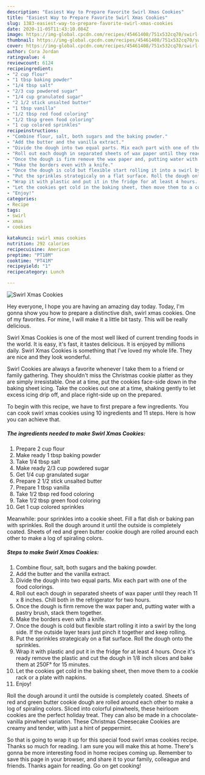 ```yaml
---
description: "Easiest Way to Prepare Favorite Swirl Xmas Cookies"
title: "Easiest Way to Prepare Favorite Swirl Xmas Cookies"
slug: 1383-easiest-way-to-prepare-favorite-swirl-xmas-cookies
date: 2020-11-05T11:43:10.084Z
image: https://img-global.cpcdn.com/recipes/45461408/751x532cq70/swirl-xmas-cookies-recipe-main-photo.jpg
thumbnail: https://img-global.cpcdn.com/recipes/45461408/751x532cq70/swirl-xmas-cookies-recipe-main-photo.jpg
cover: https://img-global.cpcdn.com/recipes/45461408/751x532cq70/swirl-xmas-cookies-recipe-main-photo.jpg
author: Cora Jordan
ratingvalue: 4
reviewcount: 6124
recipeingredient:
- "2 cup flour"
- "1 tbsp baking powder"
- "1/4 tbsp salt"
- "2/3 cup powdered sugar"
- "1/4 cup granulated sugar"
- "2 1/2 stick unsalted butter"
- "1 tbsp vanilla"
- "1/2 tbsp red food coloring"
- "1/2 tbsp green food coloring"
- "1 cup colored sprinkles"
recipeinstructions:
- "Combine flour, salt, both sugars and the baking powder."
- "Add the butter and the vanilla extract."
- "Divide the dough into two equal parts. Mix each part with one of the food colorings."
- "Roll out each dough in separated sheets of wax paper until they reach 11 x 8 inches. Chill both in the refrigerator for two hours."
- "Once the dough is firm remove the wax paper and, putting water with a pastry brush, stack them together."
- "Make the borders even with a knife."
- "Once the dough is cold but flexible start rolling it into a swirl by the long side. If the outside layer tears just pinch it together and keep rolling."
- "Put the sprinkles strategicaly on a flat surface. Roll the dough onto the sprinkles."
- "Wrap it with plastic and put it in the fridge for at least 4 hours. Once it&#39;s ready remove the plastic and cut the dough in 1/8 inch slices and bake them at 250F° for 15 minutes."
- "Let the cookies get cold in the baking sheet, then move them to a cookie rack or a plate with napkins."
- "Enjoy!"
categories:
- Recipe
tags:
- swirl
- xmas
- cookies

katakunci: swirl xmas cookies 
nutrition: 292 calories
recipecuisine: American
preptime: "PT18M"
cooktime: "PT41M"
recipeyield: "1"
recipecategory: Lunch

---
```



![Swirl Xmas Cookies](https://img-global.cpcdn.com/recipes/45461408/751x532cq70/swirl-xmas-cookies-recipe-main-photo.jpg)

Hey everyone, I hope you are having an amazing day today. Today, I'm gonna show you how to prepare a distinctive dish, swirl xmas cookies. One of my favorites. For mine, I will make it a little bit tasty. This will be really delicious.

Swirl Xmas Cookies is one of the most well liked of current trending foods in the world. It is easy, it's fast, it tastes delicious. It is enjoyed by millions daily. Swirl Xmas Cookies is something that I've loved my whole life. They are nice and they look wonderful.

Swirl Cookies are always a favorite whenever I take them to a friend or family gathering. They shouldn&#39;t miss the Christmas cookie platter as they are simply irresistable. One at a time, put the cookies face-side down in the baking sheet icing. Take the cookies out one at a time, shaking gently to let excess icing drip off, and place right-side up on the prepared.


To begin with this recipe, we have to first prepare a few ingredients. You can cook swirl xmas cookies using 10 ingredients and 11 steps. Here is how you can achieve that.

<!--inarticleads1-->

##### The ingredients needed to make Swirl Xmas Cookies:

1. Prepare 2 cup flour
1. Make ready 1 tbsp baking powder
1. Take 1/4 tbsp salt
1. Make ready 2/3 cup powdered sugar
1. Get 1/4 cup granulated sugar
1. Prepare 2 1/2 stick unsalted butter
1. Prepare 1 tbsp vanilla
1. Take 1/2 tbsp red food coloring
1. Take 1/2 tbsp green food coloring
1. Get 1 cup colored sprinkles


Meanwhile: pour sprinkles into a cookie sheet. Fill a flat dish or baking pan with sprinkles. Roll the dough around it until the outside is completely coated. Sheets of red and green butter cookie dough are rolled around each other to make a log of spiraling colors. 

<!--inarticleads2-->

##### Steps to make Swirl Xmas Cookies:

1. Combine flour, salt, both sugars and the baking powder.
1. Add the butter and the vanilla extract.
1. Divide the dough into two equal parts. Mix each part with one of the food colorings.
1. Roll out each dough in separated sheets of wax paper until they reach 11 x 8 inches. Chill both in the refrigerator for two hours.
1. Once the dough is firm remove the wax paper and, putting water with a pastry brush, stack them together.
1. Make the borders even with a knife.
1. Once the dough is cold but flexible start rolling it into a swirl by the long side. If the outside layer tears just pinch it together and keep rolling.
1. Put the sprinkles strategicaly on a flat surface. Roll the dough onto the sprinkles.
1. Wrap it with plastic and put it in the fridge for at least 4 hours. Once it&#39;s ready remove the plastic and cut the dough in 1/8 inch slices and bake them at 250F° for 15 minutes.
1. Let the cookies get cold in the baking sheet, then move them to a cookie rack or a plate with napkins.
1. Enjoy!


Roll the dough around it until the outside is completely coated. Sheets of red and green butter cookie dough are rolled around each other to make a log of spiraling colors. Sliced into colorful pinwheels, these heirloom cookies are the perfect holiday treat. They can also be made in a chocolate-vanilla pinwheel variation. These Christmas Cheesecake Cookies are creamy and tender, with just a hint of peppermint. 

So that is going to wrap it up for this special food swirl xmas cookies recipe. Thanks so much for reading. I am sure you will make this at home. There's gonna be more interesting food in home recipes coming up. Remember to save this page in your browser, and share it to your family, colleague and friends. Thanks again for reading. Go on get cooking!
